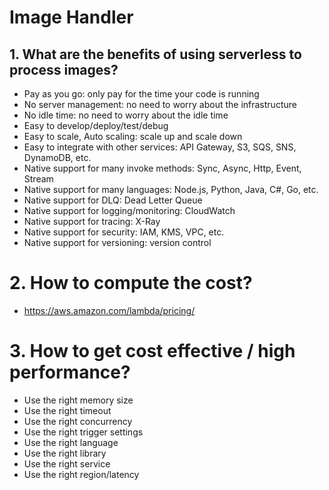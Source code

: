 # Image Handler

## 1. What are the benefits of using serverless to process images?
- Pay as you go: only pay for the time your code is running
- No server management: no need to worry about the infrastructure
- No idle time: no need to worry about the idle time
- Easy to develop/deploy/test/debug
- Easy to scale, Auto scaling: scale up and scale down
- Easy to integrate with other services: API Gateway, S3, SQS, SNS, DynamoDB, etc.
- Native support for many invoke methods: Sync, Async, Http, Event, Stream
- Native support for many languages: Node.js, Python, Java, C#, Go, etc.
- Native support for DLQ: Dead Letter Queue
- Native support for logging/monitoring: CloudWatch
- Native support for tracing: X-Ray
- Native support for security: IAM, KMS, VPC, etc.
- Native support for versioning: version control

# 2. How to compute the cost?
- https://aws.amazon.com/lambda/pricing/

# 3. How to get cost effective / high performance?
- Use the right memory size
- Use the right timeout
- Use the right concurrency
- Use the right trigger settings
- Use the right language
- Use the right library
- Use the right service
- Use the right region/latency
